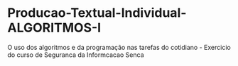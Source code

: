 # Producao-Textual-Individual-ALGORITMOS-I
O uso dos algoritmos e da programação nas tarefas do cotidiano - Exercicio do curso de Seguranca da Informcacao Senca
